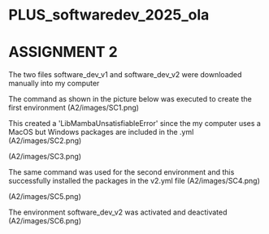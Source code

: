 # PLUS_softwaredev_2025_ola

# ASSIGNMENT 2

The two files software_dev_v1 and software_dev_v2 were downloaded manually into my computer

The command as shown in the picture below was executed to create the first environment
(A2/images/SC1.png)

This created a 'LibMambaUnsatisfiableError' since the my computer uses a MacOS but Windows packages are included in the .yml 
(A2/images/SC2.png)

(A2/images/SC3.png)

The same command was used for the second environment and this successfully installed the packages in the v2.yml file
(A2/images/SC4.png)

(A2/images/SC5.png)

The environment software_dev_v2 was activated and deactivated 
(A2/images/SC6.png)